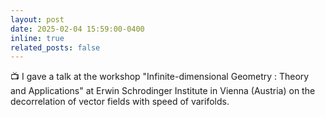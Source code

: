 ```yaml
---
layout: post
date: 2025-02-04 15:59:00-0400
inline: true
related_posts: false
---
```


:tv:  I gave a talk at the workshop "Infinite-dimensional Geometry : Theory and Applications" at Erwin Schrodinger Institute in Vienna (Austria) on the decorrelation of vector fields with speed of varifolds.
